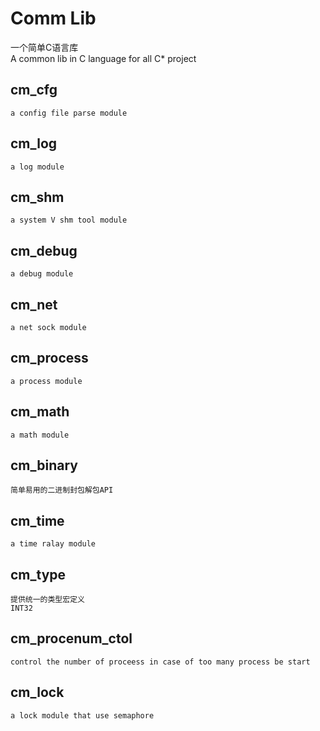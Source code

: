 # Comm Lib #

一个简单C语言库<br/>
A common lib in C language for all C\* project 


## cm_cfg
	a config file parse module

## cm_log
	a log module

## cm_shm
	a system V shm tool module

## cm_debug
	a debug module

## cm_net
	a net sock module

## cm_process
	a process module

## cm_math
	a math module

## cm\_binary
	简单易用的二进制封包解包API
	
## cm_time
	a time ralay module

## cm\_type
	提供统一的类型宏定义
	INT32

## cm_procenum_ctol
	control the number of proceess in case of too many process be start

## cm_lock
	a lock module that use semaphore
